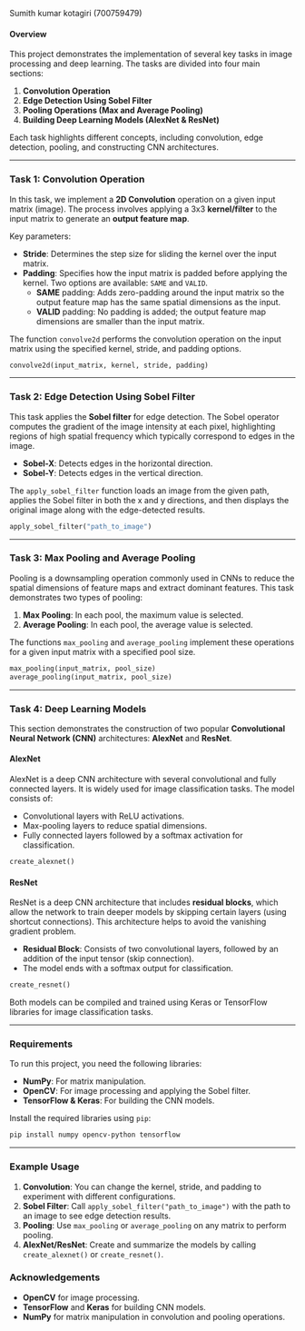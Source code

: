 Sumith kumar kotagiri (700759479)

#### Overview

This project demonstrates the implementation of several key tasks in image processing and deep learning. The tasks are divided into four main sections:

1. **Convolution Operation**
2. **Edge Detection Using Sobel Filter**
3. **Pooling Operations (Max and Average Pooling)**
4. **Building Deep Learning Models (AlexNet & ResNet)**

Each task highlights different concepts, including convolution, edge detection, pooling, and constructing CNN architectures.

---

### Task 1: Convolution Operation

In this task, we implement a **2D Convolution** operation on a given input matrix (image). The process involves applying a 3x3 **kernel/filter** to the input matrix to generate an **output feature map**.

Key parameters:
- **Stride**: Determines the step size for sliding the kernel over the input matrix.
- **Padding**: Specifies how the input matrix is padded before applying the kernel. Two options are available: `SAME` and `VALID`.
  - **SAME** padding: Adds zero-padding around the input matrix so the output feature map has the same spatial dimensions as the input.
  - **VALID** padding: No padding is added; the output feature map dimensions are smaller than the input matrix.

The function `convolve2d` performs the convolution operation on the input matrix using the specified kernel, stride, and padding options.

```python
convolve2d(input_matrix, kernel, stride, padding)
```

---

### Task 2: Edge Detection Using Sobel Filter

This task applies the **Sobel filter** for edge detection. The Sobel operator computes the gradient of the image intensity at each pixel, highlighting regions of high spatial frequency which typically correspond to edges in the image.

- **Sobel-X**: Detects edges in the horizontal direction.
- **Sobel-Y**: Detects edges in the vertical direction.

The `apply_sobel_filter` function loads an image from the given path, applies the Sobel filter in both the x and y directions, and then displays the original image along with the edge-detected results.

```python
apply_sobel_filter("path_to_image")
```

---

### Task 3: Max Pooling and Average Pooling

Pooling is a downsampling operation commonly used in CNNs to reduce the spatial dimensions of feature maps and extract dominant features. This task demonstrates two types of pooling:

1. **Max Pooling**: In each pool, the maximum value is selected.
2. **Average Pooling**: In each pool, the average value is selected.

The functions `max_pooling` and `average_pooling` implement these operations for a given input matrix with a specified pool size.

```python
max_pooling(input_matrix, pool_size)
average_pooling(input_matrix, pool_size)
```

---

### Task 4: Deep Learning Models

This section demonstrates the construction of two popular **Convolutional Neural Network (CNN)** architectures: **AlexNet** and **ResNet**.

#### AlexNet

AlexNet is a deep CNN architecture with several convolutional and fully connected layers. It is widely used for image classification tasks. The model consists of:

- Convolutional layers with ReLU activations.
- Max-pooling layers to reduce spatial dimensions.
- Fully connected layers followed by a softmax activation for classification.

```python
create_alexnet()
```

#### ResNet

ResNet is a deep CNN architecture that includes **residual blocks**, which allow the network to train deeper models by skipping certain layers (using shortcut connections). This architecture helps to avoid the vanishing gradient problem.

- **Residual Block**: Consists of two convolutional layers, followed by an addition of the input tensor (skip connection).
- The model ends with a softmax output for classification.

```python
create_resnet()
```

Both models can be compiled and trained using Keras or TensorFlow libraries for image classification tasks.

---

### Requirements

To run this project, you need the following libraries:
- **NumPy**: For matrix manipulation.
- **OpenCV**: For image processing and applying the Sobel filter.
- **TensorFlow & Keras**: For building the CNN models.

Install the required libraries using `pip`:
```bash
pip install numpy opencv-python tensorflow
```

---

### Example Usage

1. **Convolution**: You can change the kernel, stride, and padding to experiment with different configurations.
2. **Sobel Filter**: Call `apply_sobel_filter("path_to_image")` with the path to an image to see edge detection results.
3. **Pooling**: Use `max_pooling` or `average_pooling` on any matrix to perform pooling.
4. **AlexNet/ResNet**: Create and summarize the models by calling `create_alexnet()` or `create_resnet()`.


### Acknowledgements

- **OpenCV** for image processing.
- **TensorFlow** and **Keras** for building CNN models.
- **NumPy** for matrix manipulation in convolution and pooling operations.

